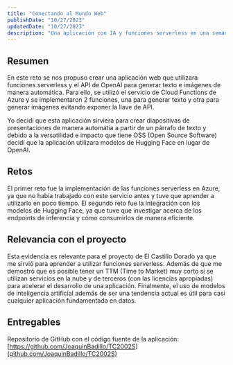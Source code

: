 ```yaml
---
title: "Conectando al Mundo Web"
publishDate: "10/27/2023"
updatedDate: "10/27/2023"
description: "Una aplicación con IA y funciones serverless en una semana"
---
```


## Resumen

En este reto se nos propuso crear una aplicación web que utilizara funciones serverless y el API de OpenAI para generar texto e imágenes de manera automática. Para ello, se utilizó el servicio de Cloud Functions de Azure y se implementaron 2 funciones, una para generar texto y otra para generar imágenes evitando exponer la llave de API.

Yo decidí que esta aplicación sirviera para crear diapositivas de presentaciones de manera automátia a partir de un párrafo de texto y debido a la versatilidad e impacto que tiene OSS (Open Source Software) decidí que la aplicación utilizara modelos de Hugging Face en lugar de OpenAI.

## Retos

El primer reto fue la implementación de las funciones serverless en Azure, ya que no había trabajado con este servicio antes y tuve que aprender a utilizarlo en poco tiempo. El segundo reto fue la integración con los modelos de Hugging Face, ya que tuve que investigar acerca de los endpoints de inferencia y cómo consumirlos de manera eficiente.

## Relevancia con el proyecto

Esta evidencia es relevante para el proyecto de El Castillo Dorado ya que me sirvió para aprender a utilizar funciones serverless. Además de que me demostró que es posible tener un TTM (Time to Market) muy corto si se utilizan servicios en la nube y de terceros (con las licencias apropiadas) para acelerar el desarrollo de una aplicación. Finalmente, el uso de modelos de inteligencia artificial además de ser una tendencia actual es útil para casi cualquier aplicación fundamentada en datos.

## Entregables

Repositorio de GitHub con el código fuente de la aplicación: [https://github.com/JoaquinBadillo/TC2002S](github.com/JoaquinBadillo/TC2002S)

